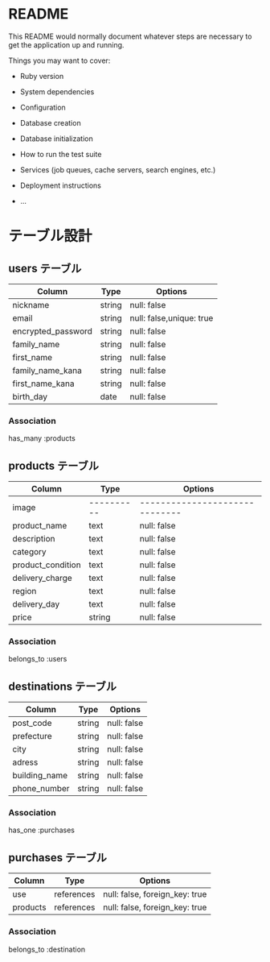 # README

This README would normally document whatever steps are necessary to get the
application up and running.

Things you may want to cover:

* Ruby version

* System dependencies

* Configuration

* Database creation

* Database initialization

* How to run the test suite

* Services (job queues, cache servers, search engines, etc.)

* Deployment instructions

* ...

# テーブル設計

## users テーブル

| Column                | Type   | Options     |
| ------------------    | ------ | ----------- |
| nickname              | string | null: false |
| email                 | string | null: false,unique: true |
| encrypted_password    | string | null: false |
| family_name           | string | null: false |
| first_name            | string | null: false |
| family_name_kana      | string | null: false |
| first_name_kana       | string | null: false |
| birth_day             | date   | null: false |

### Association
has_many :products


## products テーブル

| Column            | Type       | Options                        |
| -------           | ---------- | ------------------------------ |
| image             | ---------- | ------------------------------ |
| product_name      | text       | null: false                    |
| description       | text       | null: false                    |
| category          | text       | null: false                    |
| product_condition | text       | null: false                    |
| delivery_charge   | text       | null: false                    |
| region            | text       | null: false                    |
| delivery_day      | text       | null: false                    |
| price             | string     | null: false                    |

### Association
belongs_to :users


## destinations テーブル

| Column         | Type       | Options                        |
| -------        | ---------- | ------------------------------ |
| post_code      | string     | null: false                    |
| prefecture     | string     | null: false                    |
| city           | string     | null: false                    |
| adress         | string     | null: false                    |
| building_name  | string     | null: false                    |
| phone_number   | string     | null: false                    |


### Association
has_one :purchases


## purchases テーブル

| Column     | Type        | Options                        |
| ---------- | ----------- | -----------                    |
| use        | references  | null: false, foreign_key: true |
| products   | references  | null: false, foreign_key: true |

### Association
belongs_to :destination